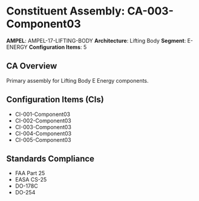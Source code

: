 # Constituent Assembly: CA-003-Component03

**AMPEL**: AMPEL-17-LIFTING-BODY
**Architecture**: Lifting Body
**Segment**: E-ENERGY
**Configuration Items**: 5

## CA Overview
Primary assembly for Lifting Body E Energy components.

## Configuration Items (CIs)
- CI-001-Component03
- CI-002-Component03
- CI-003-Component03
- CI-004-Component03
- CI-005-Component03

## Standards Compliance
- FAA Part 25
- EASA CS-25
- DO-178C
- DO-254
